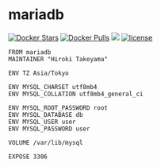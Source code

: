 # mariadb
[![Docker Stars](https://img.shields.io/docker/stars/takeyamajp/mariadb.svg)](https://hub.docker.com/r/takeyamajp/mariadb/)
[![Docker Pulls](https://img.shields.io/docker/pulls/takeyamajp/mariadb.svg)](https://hub.docker.com/r/takeyamajp/mariadb/)
[![](https://img.shields.io/badge/GitHub-Dockerfile-green.svg)](https://github.com/takeyamajp/docker-mariadb/blob/master/Dockerfile)
[![license](https://img.shields.io/github/license/takeyamajp/docker-mariadb.svg)](https://github.com/takeyamajp/docker-mariadb/blob/master/LICENSE)

    FROM mariadb  
    MAINTAINER "Hiroki Takeyama"
    
    ENV TZ Asia/Tokyo
    
    ENV MYSQL_CHARSET utf8mb4  
    ENV MYSQL_COLLATION utf8mb4_general_ci
    
    ENV MYSQL_ROOT_PASSWORD root  
    ENV MYSQL_DATABASE db  
    ENV MYSQL_USER user  
    ENV MYSQL_PASSWORD user
    
    VOLUME /var/lib/mysql
    
    EXPOSE 3306
